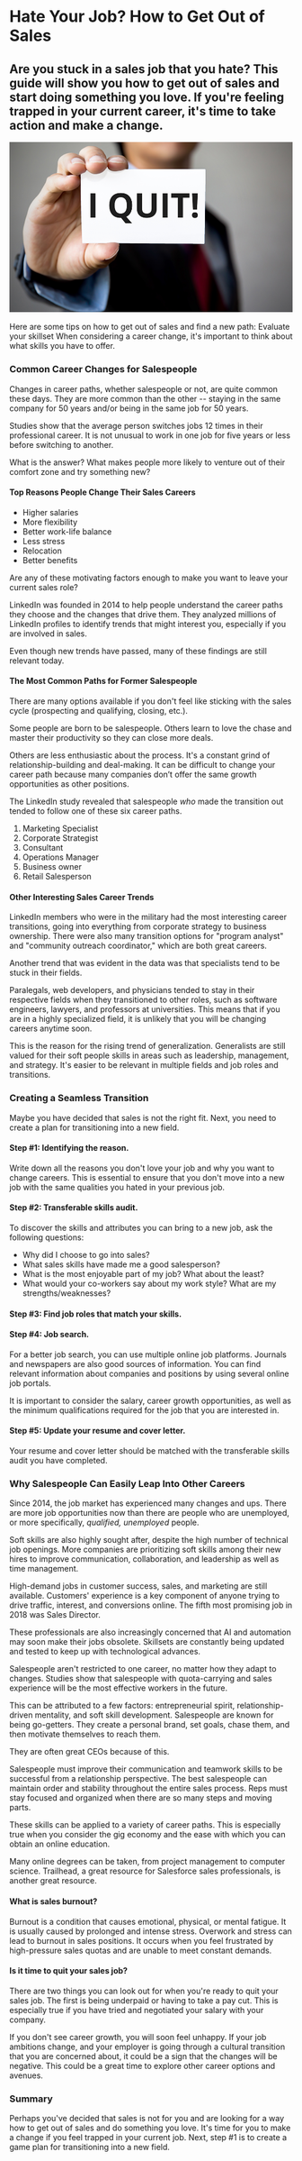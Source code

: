 # Hate Your Job? How to Get Out of Sales

## Are you stuck in a sales job that you hate? This guide will show you how to get out of sales and start doing something you love. If you're feeling trapped in your current career, it's time to take action and make a change.

![out of slaes](./img/out_of_slaes.webp)

Here are some tips on how to get out of sales and find a new path: Evaluate your skillset When considering a career change, it's important to think about what skills you have to offer.

### Common Career Changes for Salespeople

Changes in career paths, whether salespeople or not, are quite common these days. They are more common than the other -- staying in the same company for 50 years and/or being in the same job for 50 years.

Studies show that the average person switches jobs 12 times in their professional career. It is not unusual to work in one job for five years or less before switching to another.

What is the answer? What makes people more likely to venture out of their comfort zone and try something new?

#### Top Reasons People Change Their Sales Careers

* Higher salaries
* More flexibility
* Better work-life balance
* Less stress
* Relocation
* Better benefits

Are any of these motivating factors enough to make you want to leave your current sales role?

LinkedIn was founded in 2014 to help people understand the career paths they choose and the changes that drive them. They analyzed millions of LinkedIn profiles to identify trends that might interest you, especially if you are involved in sales.

Even though new trends have passed, many of these findings are still relevant today.

#### The Most Common Paths for Former Salespeople

There are many options available if you don't feel like sticking with the sales cycle (prospecting and qualifying, closing, etc.).

Some people are born to be salespeople. Others learn to love the chase and master their productivity so they can close more deals.

Others are less enthusiastic about the process. It's a constant grind of relationship-building and deal-making. It can be difficult to change your career path because many companies don’t offer the same growth opportunities as other positions.

The LinkedIn study revealed that salespeople *who* made the transition out tended to follow one of these six career paths.

1. Marketing Specialist
2. Corporate Strategist
3. Consultant
4. Operations Manager
5. Business owner
6. Retail Salesperson

#### Other Interesting Sales Career Trends

LinkedIn members who were in the military had the most interesting career transitions, going into everything from corporate strategy to business ownership. There were also many transition options for "program analyst" and "community outreach coordinator," which are both great careers.

Another trend that was evident in the data was that specialists tend to be stuck in their fields.

Paralegals, web developers, and physicians tended to stay in their respective fields when they transitioned to other roles, such as software engineers, lawyers, and professors at universities. This means that if you are in a highly specialized field, it is unlikely that you will be changing careers anytime soon.

This is the reason for the rising trend of generalization. Generalists are still valued for their soft people skills in areas such as leadership, management, and strategy. It's easier to be relevant in multiple fields and job roles and transitions.

### Creating a Seamless Transition

Maybe you have decided that sales is not the right fit. Next, you need to create a plan for transitioning into a new field.

#### Step #1: Identifying the reason.

Write down all the reasons you don't love your job and why you want to change careers. This is essential to ensure that you don't move into a new job with the same qualities you hated in your previous job.

#### Step #2: Transferable skills audit.

To discover the skills and attributes you can bring to a new job, ask the following questions:

* Why did I choose to go into sales?
* What sales skills have made me a good salesperson?
* What is the most enjoyable part of my job? What about the least?
* What would your co-workers say about my work style? What are my strengths/weaknesses?

#### Step #3: Find job roles that match your skills.

#### Step #4: Job search.

For a better job search, you can use multiple online job platforms. Journals and newspapers are also good sources of information. You can find relevant information about companies and positions by using several online job portals.

It is important to consider the salary, career growth opportunities, as well as the minimum qualifications required for the job that you are interested in.

#### Step #5: Update your resume and cover letter.

Your resume and cover letter should be matched with the transferable skills audit you have completed. 

### Why Salespeople Can Easily Leap Into Other Careers

Since 2014, the job market has experienced many changes and ups. There are more job opportunities now than there are people who are unemployed, or more specifically, *qualified, unemployed* people.

Soft skills are also highly sought after, despite the high number of technical job openings. More companies are prioritizing soft skills among their new hires to improve communication, collaboration, and leadership as well as time management.

High-demand jobs in customer success, sales, and marketing are still available. Customers' experience is a key component of anyone trying to drive traffic, interest, and conversions online. The fifth most promising job in 2018 was Sales Director.

These professionals are also increasingly concerned that AI and automation may soon make their jobs obsolete. Skillsets are constantly being updated and tested to keep up with technological advances.

Salespeople aren't restricted to one career, no matter how they adapt to changes. Studies show that salespeople with quota-carrying and sales experience will be the most effective workers in the future.

This can be attributed to a few factors: entrepreneurial spirit, relationship-driven mentality, and soft skill development. Salespeople are known for being go-getters. They create a personal brand, set goals, chase them, and then motivate themselves to reach them.

They are often great CEOs because of this.

Salespeople must improve their communication and teamwork skills to be successful from a relationship perspective. The best salespeople can maintain order and stability throughout the entire sales process. Reps must stay focused and organized when there are so many steps and moving parts.

These skills can be applied to a variety of career paths. This is especially true when you consider the gig economy and the ease with which you can obtain an online education.

Many online degrees can be taken, from project management to computer science. Trailhead, a great resource for Salesforce sales professionals, is another great resource.

#### What is sales burnout?

Burnout is a condition that causes emotional, physical, or mental fatigue. It is usually caused by prolonged and intense stress. Overwork and stress can lead to burnout in sales positions. It occurs when you feel frustrated by high-pressure sales quotas and are unable to meet constant demands.

#### Is it time to quit your sales job?

There are two things you can look out for when you're ready to quit your sales job. The first is being underpaid or having to take a pay cut. This is especially true if you have tried and negotiated your salary with your company.

If you don't see career growth, you will soon feel unhappy. If your job ambitions change, and your employer is going through a cultural transition that you are concerned about, it could be a sign that the changes will be negative. This could be a great time to explore other career options and avenues.

### Summary

Perhaps you've decided that sales is not for you and are looking for a way how to get out of sales and do something you love. It's time for you to make a change if you feel trapped in your current job. Next, step #1 is to create a game plan for transitioning into a new field.